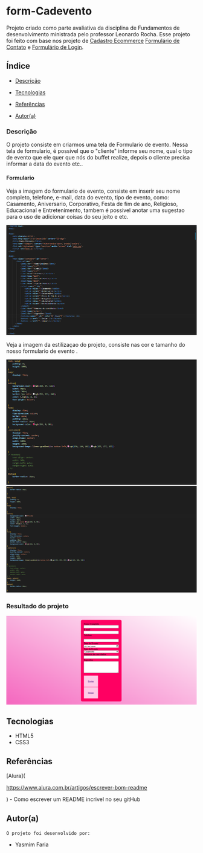 # form-Cadevento
Projeto criado como parte avaliativa da disciplina de Fundamentos de desenvolvimento ministrada pelo professor Leonardo Rocha.
Esse projeto foi feito com base nos projeto de [Cadastro Ecommerce](https://github.com/yasmim0517/form-CadEcommerce-) [Formulário de Contato](https://github.com/yasmim0517/form-contato) e [Formulário de Login](https://github.com/yasmim0517/projeto-login).

## Índice

* [Descrição](#descrição)

* [Tecnologias](#tecnologias)

* [Referências](#referências)

* [Autor(a)](#autora)

### Descrição
O projeto consiste em criarmos uma tela de Formulario de evento. Nessa tela de formulario,
é possivel que o "cliente" informe seu nome, qual o tipo de evento que ele quer que nós do buffet realize,
depois o cliente precisa informar a data do evento etc..
 
#### Formulario

Veja a imagem do formulario de evento, consiste em inserir seu nome completo, telefone, e-mail, data do evento, tipo de evento, como: Casamento, Aniversario, Corporativo, Festa de fim de ano, Religioso, Educacional e Entretenimento, tambem é possivel anotar uma sugestao para o uso de adicionar coisas do seu jeito e etc.

![ imagem dos codigos](img/index.PNG)

Veja a imagem da estilizaçao do projeto, consiste nas cor e tamanho do nosso formulario de evento .

![ imagem dos codigos](img/ESTILO.PNG)
![ imagem dos codigos](img/estilos.PNG)

### Resultado do projeto

![ Resultado final do projeto](img/resultado.PNG)

## Tecnologias

* HTML5
* CSS3

## Referências

 [Alura](

https://www.alura.com.br/artigos/escrever-bom-readme

) - Como escrever um README incrivel no seu gitHub  

## Autor(a)

`O projeto foi desenvolvido por:`

* Yasmim Faria
